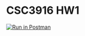 # CSC3916 HW1

[![Run in Postman](https://run.pstmn.io/button.svg)](https://app.getpostman.com/run-collection/PMAK-60298e5c4014700043bd292f-ed0affc3ed177c67231454ecfe2cbf143e)
